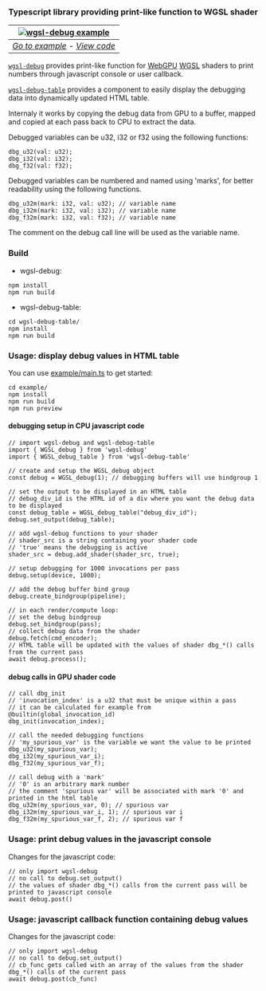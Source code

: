 ### Typescript library providing print-like function to WGSL shader

| [![wgsl-debug example](https://looran.github.io/wgsl-debug-demo/wgsldebug_example_crop_900.gif)](https://looran.github.io/wgsl-debug-example/) |
|:--:|
| *[Go to example](https://looran.github.io/wgsl-debug-example/) - [View code](example/main.ts)* |

[`wgsl-debug`](wgsl-debug.ts) provides print-like function for [WebGPU](https://www.w3.org/TR/webgpu/) [WGSL](https://www.w3.org/TR/WGSL/) shaders to print numbers through javascript console or user callback.

[`wgsl-debug-table`](wgsl-debug-table/wgsl-debug-table.ts) provides a component to easily display the debugging data into dynamically updated HTML table.

Internaly it works by copying the debug data from GPU to a buffer, mapped and copied at each pass back to CPU to extract the data.

Debugged variables can be u32, i32 or f32 using the following functions:
```
dbg_u32(val: u32);
dbg_i32(val: i32);
dbg_f32(val: f32);
```

Debugged variables can be numbered and named using 'marks', for better readability using the following functions.
```
dbg_u32m(mark: i32, val: u32); // variable name
dbg_i32m(mark: i32, val: i32); // variable name
dbg_f32m(mark: i32, val: f32); // variable name
```
The comment on the debug call line will be used as the variable name.

### Build

* wgsl-debug:
```
npm install
npm run build
```

* wgsl-debug-table:
```
cd wgsl-debug-table/
npm install
npm run build
```

### Usage: display debug values in HTML table

You can use [example/main.ts](example/main.ts) to get started:
```
cd example/
npm install
npm run build
npm run preview
```

#### debugging setup in CPU javascript code

```
// import wgsl-debug and wgsl-debug-table
import { WGSL_debug } from 'wgsl-debug'
import { WGSL_debug_table } from 'wgsl-debug-table'

// create and setup the WGSL_debug object
const debug = WGSL_debug(1); // debugging buffers will use bindgroup 1

// set the output to be displayed in an HTML table
// debug_div_id is the HTML id of a div where you want the debug data to be displayed
const debug_table = WGSL_debug_table("debug_div_id");
debug.set_output(debug_table);

// add wgsl-debug functions to your shader
// shader_src is a string containing your shader code
// 'true' means the debugging is active
shader_src = debug.add_shader(shader_src, true);

// setup debugging for 1000 invocations per pass
debug.setup(device, 1000);

// add the debug buffer bind group
debug.create_bindgroup(pipeline);

// in each render/compute loop:
// set the debug bindgroup
debug.set_bindgroup(pass);
// collect debug data from the shader
debug.fetch(cmd_encoder);
// HTML table will be updated with the values of shader dbg_*() calls from the current pass
await debug.process();
```

#### debug calls in GPU shader code

```
// call dbg_init
// 'invocation_index' is a u32 that must be unique within a pass
// it can be calculated for example from @builtin(global_invocation_id)
dbg_init(invocation_index);

// call the needed debugging functions
// 'my_spurious_var' is the variable we want the value to be printed
dbg_u32(my_spurious_var);
dbg_i32(my_spurious_var_i);
dbg_f32(my_spurious_var_f);

// call debug with a 'mark'
// '0' is an arbitrary mark number
// the comment 'spurious var' will be associated with mark '0' and printed in the html table
dbg_u32m(my_spurious_var, 0); // spurious var
dbg_i32m(my_spurious_var_i, 1); // spurious var i
dbg_f32m(my_spurious_var_f, 2); // spurious var f
```

### Usage: print debug values in the javascript console

Changes for the javascript code:

```
// only import wgsl-debug
// no call to debug.set_output()
// the values of shader dbg_*() calls from the current pass will be printed to javascript console
await debug.post()
```

### Usage: javascript callback function containing debug values

Changes for the javascript code:

```
// only import wgsl-debug
// no call to debug.set_output()
// cb_func gets called with an array of the values from the shader dbg_*() calls of the current pass
await debug.post(cb_func)
```
